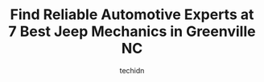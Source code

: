 ---
layout: ampstory
image: https://images.unsplash.com/photo-1546750921-ce6cc9add92f?ixlib=rb-4.0.3&ixid=MnwxMjA3fDB8MHxwaG90by1wYWdlfHx8fGVufDB8fHx8&auto=format&fit=crop&w=640&h=853&q=80
author: techidn
featured: false
description: When it comes to finding reliable automotive experts in Greenville NC, USA, look no further than the 7 best Jeep Mechanic in the area. With their exceptional skills and dedication to providi
title: Find Reliable Automotive Experts at 7 Best Jeep Mechanics in Greenville NC
cover:
   title: Find Reliable Automotive Experts at 7 Best Jeep Mechanics in Greenville NC
   subtitle: Rickpate
   background: https://images.unsplash.com/photo-1546750921-ce6cc9add92f?ixlib=rb-4.0.3&ixid=MnwxMjA3fDB8MHxwaG90by1wYWdlfHx8fGVufDB8fHx8&auto=format&fit=crop&w=640&h=853&q=80

pages: 
 - layout: thirds
   top: <h1>#1 Mr. Tire Auto Service Centers</h1>
   bottom: "<p>Heres an honest review (based on my experience)-Pros - Awesome customer service, the staff was nice and if you drop it off they were really good at calling and informin</p>"
   background: https://www.knot35.com/toplist/wp-content/uploads/2023/06/best-jeep-mechanic-1-in-greenville-nc-1685834864.jpeg
   backgroundblur: true
 - layout: thirds
   top: <h1>#2 Pecheles Automotive</h1>
   bottom: "<p>203 Greenville Blvd SE, Greenville, NC 27858, United States</p>"
   background: https://www.knot35.com/toplist/wp-content/uploads/2023/06/best-jeep-mechanic-2-in-greenville-nc-1685834865.jpeg
   cta:
      link: https://www.knot35.com/toplist/find-reliable-automotive-experts-at-7-best-jeep-mechanics-in-greenville-nc/
      text: Find Reliable Automotive Experts at 7 Best Jeep Mechanics in Greenville NC
 - layout: thirds
   top: <h1>#3 Brileys Tire & Auto Center</h1>
   bottom: "<p>109 Trade St A, Greenville, NC 27834, United States</p>"
   background: https://www.knot35.com/toplist/wp-content/uploads/2023/06/best-jeep-mechanic-3-in-greenville-nc-1685834865.jpeg
   cta:
      link: https://www.knot35.com/toplist/find-reliable-automotive-experts-at-7-best-jeep-mechanics-in-greenville-nc/
      text: Find Reliable Automotive Experts at 7 Best Jeep Mechanics in Greenville NC
 - layout: thirds
   top: <h1>#4 Plaza Auto Care</h1>
   bottom: "<p>624 Greenville Blvd SE, Greenville, NC 27858, United States</p>"
   background: https://plus.unsplash.com/premium_photo-1664640458616-3c74f8cb4589?ixlib=rb-4.0.3&ixid=MnwxMjA3fDB8MHxwaG90by1wYWdlfHx8fGVufDB8fHx8&auto=format&fit=crop&w=640&h=853&q=80
   cta:
      link: https://www.knot35.com/toplist/find-reliable-automotive-experts-at-7-best-jeep-mechanics-in-greenville-nc/
      text: Find Reliable Automotive Experts at 7 Best Jeep Mechanics in Greenville NC
 - layout: thirds
   top: <h1>#5 Everetts Auto Service</h1>
   bottom: "<p>1230 Lt Hardee Rd, Greenville, NC 27858, United States</p>"
   background: https://images.unsplash.com/photo-1557672172-298e090bd0f1?ixlib=rb-4.0.3&ixid=MnwxMjA3fDB8MHxwaG90by1wYWdlfHx8fGVufDB8fHx8&auto=format&fit=crop&w=640&h=853&q=80
   cta:
      link: https://www.knot35.com/toplist/find-reliable-automotive-experts-at-7-best-jeep-mechanics-in-greenville-nc/
      text: Find Reliable Automotive Experts at 7 Best Jeep Mechanics in Greenville NC
 - layout: thirds
   top: <h1>#6 Redhawk Muffler</h1>
   bottom: "<p>311 Airport Rd, Greenville, NC 27834, United States</p>"
   background: https://images.unsplash.com/photo-1604871000636-074fa5117945?ixlib=rb-4.0.3&ixid=MnwxMjA3fDB8MHxwaG90by1wYWdlfHx8fGVufDB8fHx8&auto=format&fit=crop&w=640&h=853&q=80
   cta:
      link: https://www.knot35.com/toplist/find-reliable-automotive-experts-at-7-best-jeep-mechanics-in-greenville-nc/
      text: Find Reliable Automotive Experts at 7 Best Jeep Mechanics in Greenville NC
 - layout: thirds
   top: <h1>#7 Pirate Auto Care Center Inc</h1>
   bottom: "<p>2616 E 10th St, Greenville, NC 27858, United States</p>"
   background: https://images.unsplash.com/photo-1536745287225-21d689278fd1?ixlib=rb-4.0.3&ixid=MnwxMjA3fDB8MHxwaG90by1wYWdlfHx8fGVufDB8fHx8&auto=format&fit=crop&w=640&h=853&q=80
   cta:
      link: https://www.knot35.com/toplist/find-reliable-automotive-experts-at-7-best-jeep-mechanics-in-greenville-nc/
      text: Find Reliable Automotive Experts at 7 Best Jeep Mechanics in Greenville NC
 - layout: thirds
   middle: Continue reading...
   background: https://images.unsplash.com/photo-1564951434112-64d74cc2a2d7?ixlib=rb-4.0.3&ixid=MnwxMjA3fDB8MHxwaG90by1wYWdlfHx8fGVufDB8fHx8&auto=format&fit=crop&w=640&h=853&q=80
   cta:
      link: https://www.knot35.com/toplist/find-reliable-automotive-experts-at-7-best-jeep-mechanics-in-greenville-nc/
      text: Find Reliable Automotive Experts at 7 Best Jeep Mechanics in Greenville NC
      
---